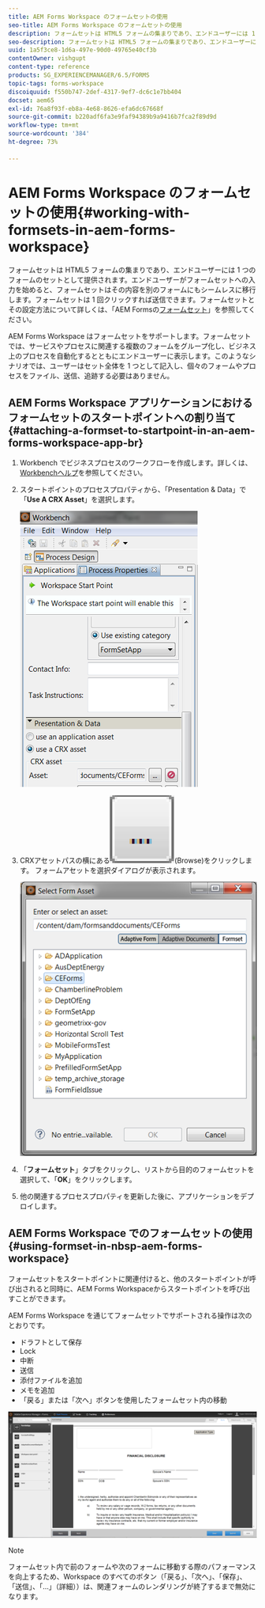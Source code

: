 ```yaml
---
title: AEM Forms Workspace のフォームセットの使用
seo-title: AEM Forms Workspace のフォームセットの使用
description: フォームセットは HTML5 フォームの集まりであり、エンドユーザーには 1 つのフォームのセットとして提供されます。AEM Forms Workspace でフォームセットを使用する方法について説明します。
seo-description: フォームセットは HTML5 フォームの集まりであり、エンドユーザーには 1 つのフォームのセットとして提供されます。AEM Forms Workspace でフォームセットを使用する方法について説明します。
uuid: 1a5f3ce8-1d6a-497e-90d0-49765e40cf3b
contentOwner: vishgupt
content-type: reference
products: SG_EXPERIENCEMANAGER/6.5/FORMS
topic-tags: forms-workspace
discoiquuid: f550b747-2def-4317-9ef7-dc6c1e7bb404
docset: aem65
exl-id: 76a8f93f-eb8a-4e68-8626-efa6dc67668f
source-git-commit: b220adf6fa3e9faf94389b9a9416b7fca2f89d9d
workflow-type: tm+mt
source-wordcount: '384'
ht-degree: 73%

---
```


# AEM Forms Workspace のフォームセットの使用{#working-with-formsets-in-aem-forms-workspace}

フォームセットは HTML5 フォームの集まりであり、エンドユーザーには 1 つのフォームのセットとして提供されます。エンドユーザーがフォームセットへの入力を始めると、フォームセットはその内容を別のフォームにもシームレスに移行します。フォームセットは 1 回クリックすれば送信できます。フォームセットとその設定方法について詳しくは、「AEM Formsの[フォームセット](../../forms/using/formset-in-aem-forms.md)」を参照してください。

AEM Forms Workspace はフォームセットをサポートします。フォームセットでは、サービスやプロセスに関連する複数のフォームをグループ化し、ビジネス上のプロセスを自動化するとともにエンドユーザーに表示します。このようなシナリオでは、ユーザーはセット全体を 1 つとして記入し、個々のフォームやプロセスをファイル、送信、追跡する必要はありません。

## AEM Forms Workspace アプリケーションにおけるフォームセットのスタートポイントへの割り当て {#attaching-a-formset-to-startpoint-in-an-aem-forms-workspace-app-br}

1. Workbench でビジネスプロセスのワークフローを作成します。詳しくは、[Workbenchヘルプ](https://www.adobe.com/go/learn_aemforms_workbench_63)を参照してください。
1. スタートポイントのプロセスプロパティから、「Presentation &amp; Data」で「**Use A CRX Asset**」を選択します。

   ![1-3](assets/1-3.png)

1. CRXアセットパスの横にある![browse](assets/browse.png)(Browse)をクリックします。 フォームアセットを選択ダイアログが表示されます。

   ![2-1](assets/2-1.png)

1. 「**フォームセット**」タブをクリックし、リストから目的のフォームセットを選択して、「**OK**」をクリックします。

1. 他の関連するプロセスプロパティを更新した後に、アプリケーションをデプロイします。

## AEM Forms Workspace でのフォームセットの使用 {#using-formset-in-nbsp-aem-forms-workspace}

フォームセットをスタートポイントに関連付けると、他のスタートポイントが呼び出されると同時に、AEM Forms Workspaceからスタートポイントを呼び出すことができます。

AEM Forms Workspace を通じてフォームセットでサポートされる操作は次のとおりです。

* ドラフトとして保存
* Lock
* 中断
* 送信
* 添付ファイルを追加
* メモを追加
* 「戻る」または「次へ」ボタンを使用したフォームセット内の移動

![3-1](assets/3-1.png)

>[!NOTE]
>
>フォームセット内で前のフォームや次のフォームに移動する際のパフォーマンスを向上するため、Workspace のすべてのボタン（「戻る」、「次へ」、「保存」、「送信」、「...」（詳細））は、関連フォームのレンダリングが終了するまで無効になります。
